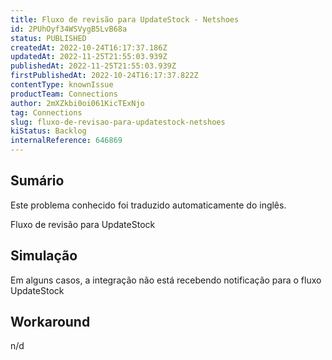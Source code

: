 ```yaml
---
title: Fluxo de revisão para UpdateStock - Netshoes
id: 2PUhOyf34WSVygB5LvB68a
status: PUBLISHED
createdAt: 2022-10-24T16:17:37.186Z
updatedAt: 2022-11-25T21:55:03.939Z
publishedAt: 2022-11-25T21:55:03.939Z
firstPublishedAt: 2022-10-24T16:17:37.822Z
contentType: knownIssue
productTeam: Connections
author: 2mXZkbi0oi061KicTExNjo
tag: Connections
slug: fluxo-de-revisao-para-updatestock-netshoes
kiStatus: Backlog
internalReference: 646869
---
```


## Sumário

<div class="alert alert-info">
  <p>Este problema conhecido foi traduzido automaticamente do inglês.</p>
</div>


Fluxo de revisão para UpdateStock



## Simulação


Em alguns casos, a integração não está recebendo notificação para o fluxo UpdateStock



## Workaround


n/d

